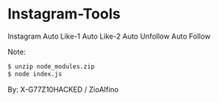 # Instagram-Tools
Instagram 
Auto Like-1
Auto Like-2
Auto Unfollow
Auto Follow




Note: 
```bash
$ unzip node_modules.zip
$ node index.js
```
By: X-G77Z10HACKED / ZioAlfino

